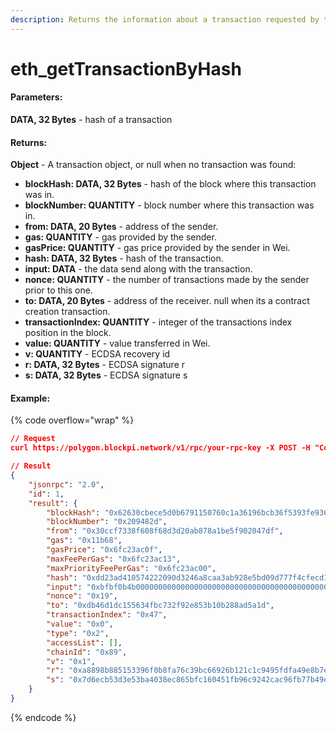 ```yaml
---
description: Returns the information about a transaction requested by transaction hash.
---
```


# eth\_getTransactionByHash

#### **Parameters:**

**DATA, 32 Bytes** - hash of a transaction

#### **Returns:**

**Object** - A transaction object, or null when no transaction was found:

* **blockHash: DATA, 32 Bytes** - hash of the block where this transaction was in.
* **blockNumber: QUANTITY** - block number where this transaction was in.
* **from: DATA, 20 Bytes** - address of the sender.
* **gas: QUANTITY** - gas provided by the sender.
* **gasPrice: QUANTITY** - gas price provided by the sender in Wei.
* **hash: DATA, 32 Bytes** - hash of the transaction.
* **input: DATA** - the data send along with the transaction.
* **nonce: QUANTITY** - the number of transactions made by the sender prior to this one.
* **to: DATA, 20 Bytes** - address of the receiver. null when its a contract creation transaction.
* **transactionIndex: QUANTITY** - integer of the transactions index position in the block.
* **value: QUANTITY** - value transferred in Wei.
* **v: QUANTITY** - ECDSA recovery id
* **r: DATA, 32 Bytes** - ECDSA signature r
* **s: DATA, 32 Bytes** - ECDSA signature s

#### Example:

{% code overflow="wrap" %}
```json
// Request
curl https://polygon.blockpi.network/v1/rpc/your-rpc-key -X POST -H "Content-Type: application/json" --data '{"jsonrpc":"2.0","method":"eth_getTransactionByHash","params":["0xdd23ad410574222090d3246a8caa3ab928e5bd09d777f4cfecd18e01ed3db5fe"],"id":1}'

// Result
{
    "jsonrpc": "2.0",
    "id": 1,
    "result": {
        "blockHash": "0x62630cbece5d0b6791150760c1a36196bcb36f5393fe93603b7b45d818b16688",
        "blockNumber": "0x209482d",
        "from": "0x30ccf7338f608f68d3d20ab878a1be5f902047df",
        "gas": "0x11b68",
        "gasPrice": "0x6fc23ac0f",
        "maxFeePerGas": "0x6fc23ac13",
        "maxPriorityFeePerGas": "0x6fc23ac00",
        "hash": "0xdd23ad410574222090d3246a8caa3ab928e5bd09d777f4cfecd18e01ed3db5fe",
        "input": "0xbfbf0b4b0000000000000000000000000000000000000000000000000000000000011f8c000000000000000000000000d1feccf6881970105dfb2b654054174007f0e07e000000000000000000000000000000000000000000000000000000000000001cf19f53b2ee5ccd55bbd9d441f25e817842cd849697a7ff682b1ad28f7f7ac3e868543029b6862326448ef216eee4cc805f1985c7afcb1236098289eb331f5c49000000000000000000000000000000000000000000000000000000006343e7ce",
        "nonce": "0x19",
        "to": "0xdb46d1dc155634fbc732f92e853b10b288ad5a1d",
        "transactionIndex": "0x47",
        "value": "0x0",
        "type": "0x2",
        "accessList": [],
        "chainId": "0x89",
        "v": "0x1",
        "r": "0xa8898b885153396f0b8fa76c39bc66926b121c1c9495fdfa49e8b7e09df06c31",
        "s": "0x7d6ecb53d3e53ba4038ec865bfc160451fb96c9242cac96fb77b49e9f41c579a"
    }
}
```
{% endcode %}

